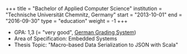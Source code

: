 +++
title = "Bachelor of Applied Computer Science"
institution = "Technische Universität Chemnitz, Germany"
start = "2013-10-01"
end = "2016-09-30"
type = "education"
weight = -1
+++

* GPA: 1,3 (= "very good", [German Grading System](https://en.wikipedia.org/wiki/Academic_grading_in_Germany))
* Area of Specification: Embedded Systems
* Thesis Topic: "Macro-based Data Serialization to JSON with Scala"

